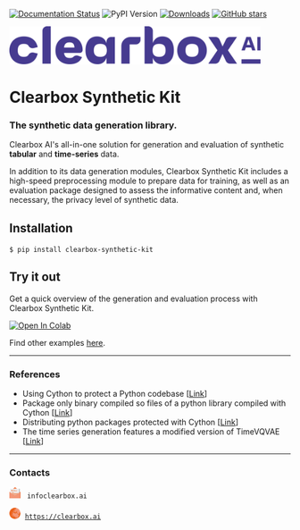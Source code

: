 [![Documentation Status](https://readthedocs.org/projects/clearbox-synthetic-kit/badge/?version=latest)](https://clearbox-synthetic-kit.readthedocs.io/en/latest/?badge=latest)
![PyPI Version](https://img.shields.io/pypi/v/clearbox-synthetic-kit.svg?cache-bust=1)
[![Downloads](https://pepy.tech/badge/clearbox-synthetic-kit?cache-bust=1)](https://pepy.tech/project/clearbox-synthetic-kit)
[![GitHub stars](https://img.shields.io/github/stars/Clearbox-AI/clearbox-synthetic-kit?style=social)](https://github.com/Clearbox-AI/clearbox-synthetic-kit)

<img src="docs/source/img/cb_purple_logo.png" width="450">

# Clearbox Synthetic Kit
### The synthetic data generation library.

Clearbox AI's all-in-one solution for generation and evaluation of synthetic **tabular** and **time-series** data.

In addition to its data generation modules, Clearbox Synthetic Kit includes a high-speed preprocessing module to prepare data for training, as well as an evaluation package designed to assess the informative content and, when necessary, the privacy level of synthetic data.

## Installation

```shell
$ pip install clearbox-synthetic-kit
```

## Try it out
Get a quick overview of the generation and evaluation process with Clearbox Synthetic Kit.

[![Open In Colab](https://colab.research.google.com/assets/colab-badge.svg)](https://colab.research.google.com/github/Clearbox-AI/clearbox-synthetic-kit/blob/main/examples/tabular_data_generation.ipynb)

Find other examples [here](https://github.com/Clearbox-AI/clearbox-synthetic-kit/tree/main/examples).


---

### References
* Using Cython to protect a Python codebase [[Link](https://bucharjan.cz/blog/using-cython-to-protect-a-python-codebase.html)]
* Package only binary compiled so files of a python library compiled with Cython [[Link](https://stackoverflow.com/questions/39499453/package-only-binary-compiled-so-files-of-a-python-library-compiled-with-cython)]
* Distributing python packages protected with Cython [[Link](https://medium.com/swlh/distributing-python-packages-protected-with-cython-40fc29d84caf)]
* The time series generation features a modified version of TimeVQVAE [[Link](https://github.com/ML4ITS/TimeVQVAE)]

---

### Contacts
<img src="https://github.com/Clearbox-AI/clearbox-synthetic-kit/blob/main/docs/source/img/email.svg" alt="Email" width="20" height="20"> &nbsp; &#8203;`infoclearbox.ai`

<img src="https://github.com/Clearbox-AI/clearbox-synthetic-kit/blob/main/docs/source/img/website.svg" alt="Website" width="20" height="20">&nbsp; <a href="https://clearbox.ai" target="_blank">`https://clearbox.ai`</a>